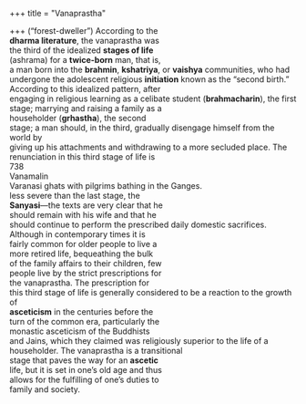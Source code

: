 +++
title = "Vanaprastha"

+++
(“forest-dweller”) According to the  
**dharma literature**, the vanaprastha was  
the third of the idealized **stages of life**  
(ashrama) for a **twice-born** man, that is,  
a man born into the **brahmin**, **kshatriya**, or **vaishya** communities, who had  
undergone the adolescent religious **initiation** known as the “second birth.”  
According to this idealized pattern, after  
engaging in religious learning as a celibate student (**brahmacharin**), the first  
stage; marrying and raising a family as a  
householder (**grhastha**), the second  
stage; a man should, in the third, gradually disengage himself from the world by  
giving up his attachments and withdrawing to a more secluded place. The  
renunciation in this third stage of life is  
738  
Vanamalin  
Varanasi ghats with pilgrims bathing in the Ganges.  
less severe than the last stage, the  
**Sanyasi**—the texts are very clear that he  
should remain with his wife and that he  
should continue to perform the prescribed daily domestic sacrifices.  
Although in contemporary times it is  
fairly common for older people to live a  
more retired life, bequeathing the bulk  
of the family affairs to their children, few  
people live by the strict prescriptions for  
the vanaprastha. The prescription for  
this third stage of life is generally considered to be a reaction to the growth of  
**asceticism** in the centuries before the  
turn of the common era, particularly the  
monastic asceticism of the Buddhists  
and Jains, which they claimed was religiously superior to the life of a householder. The vanaprastha is a transitional  
stage that paves the way for an **ascetic**  
life, but it is set in one’s old age and thus  
allows for the fulfilling of one’s duties to  
family and society.